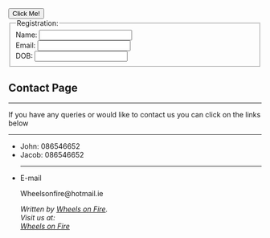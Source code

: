 <!DOCTYPE html>
<html>
  <head>
    <button type="button">Click Me!</button>
    
  </head>
  <form>  
  <fieldset><legend>Registration:</legend>    Name: <input type="text"><br>
   Email: <input type="text"><br>
   DOB: <input type="text"> 
 </fieldset>
</form> 
  <body>
        <h2>Contact Page</h2><hr>
    <p>If you have any queries or would like to contact us you can click on the links below</p>
  </section>
    </details>
    <hr>
  <ul>
    <li>John: <span class="tel">086546652</span></li>
    <li>Jacob: <span class="tel">086546652</span></li>
    <hr>
      <li>E-mail</li>
  <p>Wheelsonfire@hotmail.ie</p>
  </body>
    <footer>
      <address>
  Written by <a href="wheelsonfire@tudublin.ie">Wheels on Fire</a>.<br>
  Visit us at:<br>
         <a href="wheelsonfire.com"> Wheels on Fire
</address>
    </footer>
</html>
